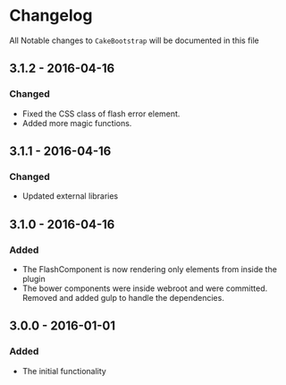 # Changelog

All Notable changes to `CakeBootstrap` will be documented in this file

## 3.1.2 - 2016-04-16

### Changed
- Fixed the CSS class of flash error element.
- Added more magic functions.

## 3.1.1 - 2016-04-16

### Changed
- Updated external libraries

## 3.1.0 - 2016-04-16

### Added
- The FlashComponent is now rendering only elements from inside the plugin
- The bower components were inside webroot and were committed. Removed and added gulp to handle the dependencies.

## 3.0.0 - 2016-01-01

### Added
- The initial functionality
